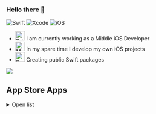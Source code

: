 ### Hello there 👋

![Swift](https://img.shields.io/badge/swift-F54A2A?style=for-the-badge&logo=swift&logoColor=white)
![Xcode](https://img.shields.io/badge/Xcode-007ACC?style=for-the-badge&logo=Xcode&logoColor=white)
![iOS](https://img.shields.io/badge/iOS-000000?style=for-the-badge&logo=ios&logoColor=white)
  
- <img src="https://raw.githubusercontent.com/Tarikul-Islam-Anik/Animated-Fluent-Emojis/master/Emojis/Objects/Briefcase.png" alt="Briefcase" width="25" height="25" /> I am currently working as a Middle iOS Developer
- <img src="https://raw.githubusercontent.com/Tarikul-Islam-Anik/Animated-Fluent-Emojis/master/Emojis/People%20with%20professions/Man%20Technologist%20Light%20Skin%20Tone.png" alt="Man Technologist Light Skin Tone" width="25" height="25" /> In my spare time I develop my own iOS projects
- <img src="https://raw.githubusercontent.com/Tarikul-Islam-Anik/Animated-Fluent-Emojis/master/Emojis/Objects/Package.png" alt="Package" width="25" height="25" /> Creating public Swift packages

<picture>
  <source
    srcset="https://github-readme-stats.vercel.app/api?username=moslienko&layout=compact&show_icons=true&hide_rank=true&count_private=true&theme=dark"
    media="(prefers-color-scheme: dark)"
  />
  <source
    srcset="https://github-readme-stats.vercel.app/api?username=moslienko&layout=compact&show_icons=true&hide_rank=true&count_private=true"
    media="(prefers-color-scheme: light), (prefers-color-scheme: no-preference)"
  />
  <img src="https://github-readme-stats.vercel.app/api?username=moslienko&layout=compact&show_icons=true&hide_rank=true&count_private=true" />
</picture>

## App Store Apps
<details>
  <summary>Open list</summary>
  
## 🚶‍♂️ Walking Route App
![Static Badge](https://img.shields.io/badge/%2014%2B-blue?logo=ios&logoColor=white)
![Static Badge](https://img.shields.io/badge/Swift-orange?logo=swift&logoColor=white)
![Static Badge](https://img.shields.io/badge/SwiftUI-darkblue)
![Static Badge](https://img.shields.io/badge/MVC-grey)
![Static Badge](https://img.shields.io/badge/Firebase-red?logo=firebase&logoColor=white)

* [Walking Route App](https://apps.apple.com/app/walking-route-app/id6447520112) is an app for creating individual routes for walking based on preferences and interests. The algorithm of routes generation, registration, authorization, saving routes to profile is implemented. Support push notifications. Access to all features through auto-renewable subscription. Most of the application parameters can be remote configured through the admin panel.
![Screenshots](https://i.imgur.com/GYZ8j8d.png)

## 🌙 Diary Of My Dreams
![Static Badge](https://img.shields.io/badge/%2012%2B-blue?logo=ios&logoColor=white)
![Static Badge](https://img.shields.io/badge/Swift-orange?logo=swift&logoColor=white)
![Static Badge](https://img.shields.io/badge/UIKit-red)
![Static Badge](https://img.shields.io/badge/MVVM-grey)
![Static Badge](https://img.shields.io/badge/Realm-purple?logo=realm)

* [Diary Of My Dreams](https://apps.apple.com/app/diary-of-my-dreams/id1485091289) is an advanced dream recording app. Backup system, data export, statistics screens, audio recording are implemented. Supports dark theme. Widgets, notifications and more are available. In-app purchase of the full version.  
![Screenshots](https://i.imgur.com/Lodnlg3.png)

## 💤 Sleep Time Calc
![Static Badge](https://img.shields.io/badge/%2014%2B-blue?logo=ios&logoColor=white)
![Static Badge](https://img.shields.io/badge/Swift-orange?logo=swift&logoColor=white)
![Static Badge](https://img.shields.io/badge/SwiftUI-darkblue)
![Static Badge](https://img.shields.io/badge/MVC-grey)
![Static Badge](https://img.shields.io/badge/Core_Data-green?logo=database)

* [Sleep Time Calc](https://apps.apple.com/app/sleep-time-calc/id1480080607) is a sleep time calculator to help calculate the optimal time to wake up and fall asleep and customize sleep cycles.
![Screenshots](https://i.imgur.com/IgAJ5Vf.png)

## 🧘‍♂️ Avirati
![Static Badge](https://img.shields.io/badge/%2014%2B-blue?logo=ios&logoColor=white)
![Static Badge](https://img.shields.io/badge/Swift-orange?logo=swift&logoColor=white)
![Static Badge](https://img.shields.io/badge/UIKit-red)
![Static Badge](https://img.shields.io/badge/MVC-grey)
![Static Badge](https://img.shields.io/badge/Core_Data-green?logo=database)
![Static Badge](https://img.shields.io/badge/Firebase-red?logo=firebase&logoColor=white)

* [Avirati](https://apps.apple.com/app/avirati/id1453122625) is a meditation app, where you can choose a sound from the collection, create your own mix of sounds or start meditating in silence. For meditation is customizable interval and duration, as well as their sounds. It has statistics, a widget, and Siri Shortcut. In-app purchase of the full version.
 ![Screenshots](https://i.imgur.com/8Z55G26.png)

## 🚌 Transport of Barnaul
![Static Badge](https://img.shields.io/badge/%2011%2B-blue?logo=ios&logoColor=white)
![Static Badge](https://img.shields.io/badge/watchOS_4.3%2B-blue?logo=apple&logoColor=white)
![Static Badge](https://img.shields.io/badge/Swift-orange?logo=swift&logoColor=white)
![Static Badge](https://img.shields.io/badge/UIKit-red)
![Static Badge](https://img.shields.io/badge/MVC-grey)
![Static Badge](https://img.shields.io/badge/Core_Data-green?logo=database)

* [Transport of Barnaul](https://apps.apple.com/app/barnaul-public-transport/id1452430457) is an application for getting current information about public transport in one particular city.
 ![Screenshots](https://i.imgur.com/3nsrNpz.png)
  </details>